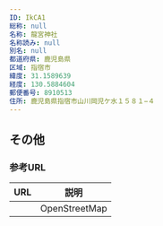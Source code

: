 ```yaml
---
ID: IkCA1
総称: null
名称: 龍宮神社
名称読み: null
別名: null
都道府県: 鹿児島県
区域: 指宿市
緯度: 31.1589639
経度: 130.5884604
郵便番号: 8910513
住所: 鹿児島県指宿市山川岡児ケ水１５８１−４
---
```


## その他

### 参考URL

| URL | 説明          |
| --- | ------------- |
|     | OpenStreetMap |

